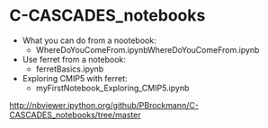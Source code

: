 # C-CASCADES_notebooks

* What you can do from a nootebook: 
  * WhereDoYouComeFrom.ipynbWhereDoYouComeFrom.ipynb
* Use ferret from a notebook:
  * ferretBasics.ipynb
* Exploring CMIP5 with ferret:
  * myFirstNotebook_Exploring_CMIP5.ipynb

 http://nbviewer.ipython.org/github/PBrockmann/C-CASCADES_notebooks/tree/master
